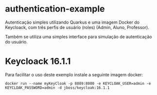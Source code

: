 # authentication-example

Autenticação simples utilizando Quarkus e uma imagem Docker do Keycloack, com três perfis de usuário (roles) (Admin, Aluno, Professor).

Também se utiliza uma simples interface para simulação de autenticação do usuário.

# Keycloack 16.1.1

Para facilitar o uso deste exemplo instale a seguinte imagem docker:
```shell script
docker run --name myKeyCloak -p 8089:8080 -e KEYCLOAK_USER=admin -e KEYCLOAK_PASSWORD=admin -d jboss/keycloak:16.1.1
```
